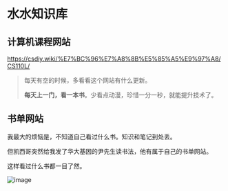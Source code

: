 # 水水知识库

## 计算机课程网站

https://csdiy.wiki/%E7%BC%96%E7%A8%8B%E5%85%A5%E9%97%A8/CS110L/

> 每天有空的时候，多看看这个网站有什么更新。
> 
> **每天上一门，看一本书**。少看点动漫，珍惜一分一秒，就能提升技术了。

## 书单网站

我最大的烦恼是，不知道自己看过什么书。知识和笔记到处丢。

但凯西哥突然给我发了华大基因的尹先生读书法，他有属于自己的书单网站。

这样看过什么书都一目了然。

![image](https://github.com/suisui-daigaku/suisui-wiki/assets/20805657/6a30a027-ca7f-4cc8-beeb-c2df6d4ce1b9)



